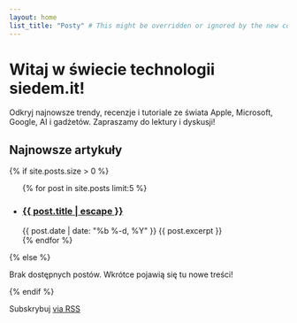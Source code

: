 ```yaml
---
layout: home
list_title: "Posty" # This might be overridden or ignored by the new content below
---
```


# Witaj w świecie technologii siedem.it!

Odkryj najnowsze trendy, recenzje i tutoriale ze świata Apple, Microsoft, Google, AI i gadżetów.
Zapraszamy do lektury i dyskusji!

## Najnowsze artykuły

{% if site.posts.size > 0 %}
  <ul class="post-list">
    {% for post in site.posts limit:5 %}
      <li>
        <h3>
          <a class="post-link" href="{{ post.url | relative_url }}">
            {{ post.title | escape }}
          </a>
        </h3>
        <span class="post-meta">{{ post.date | date: "%b %-d, %Y" }}</span>
        {{ post.excerpt }}
      </li>
    {% endfor %}
  </ul>
{% else %}
  <p>Brak dostępnych postów. Wkrótce pojawią się tu nowe treści!</p>
{% endif %}

<p class="rss-subscribe">Subskrybuj <a href="{{ "/feed.xml" | relative_url }}">via RSS</a></p>
